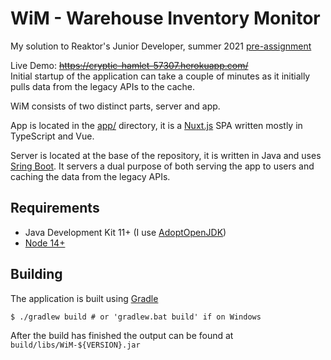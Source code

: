 # WiM - Warehouse Inventory Monitor

My solution to Reaktor's Junior Developer, summer 2021 [pre-assignment](https://web.archive.org/web/20201231124339/https://www.reaktor.com/junior-dev-assignment/)

Live Demo: ~~https://cryptic-hamlet-57307.herokuapp.com/~~  
Initial startup of the application can take a couple of minutes as it initially pulls data from the legacy APIs to the cache.

WiM consists of two distinct parts, server and app.

App is located in the [app/](https://github.com/ChargedByte/WiM/tree/stable/app) directory, it is a [Nuxt.js](https://nuxtjs.org/) SPA written mostly in TypeScript and Vue.

Server is located at the base of the repository, it is written in Java and uses [Sring Boot](https://spring.io/projects/spring-boot). It servers a dual purpose of both serving the app to users and caching the data from the legacy APIs.

## Requirements

- Java  Development Kit 11+ (I use [AdoptOpenJDK](https://adoptopenjdk.net/))
- [Node 14+](https://nodejs.org/en/)

## Building

The application is built using [Gradle](https://gradle.org/)

```
$ ./gradlew build # or 'gradlew.bat build' if on Windows
```

After the build has finished the output can be found at `build/libs/WiM-${VERSION}.jar`
